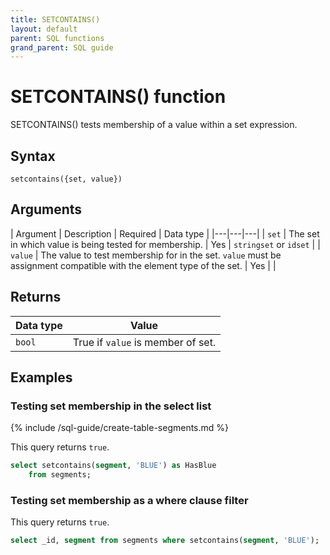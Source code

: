 ```yaml
---
title: SETCONTAINS()
layout: default
parent: SQL functions
grand_parent: SQL guide
---
```


# SETCONTAINS() function

SETCONTAINS() tests membership of a value within a set expression.

## Syntax

```
setcontains({set, value})
```

## Arguments

| Argument | Description | Required | Data type |
|---|---|---|
| `set` | The set in which value is being tested for membership. | Yes | `stringset` or `idset` |
| `value` | The value to test membership for in the set. `value` must be assignment compatible with the element type of the set. | Yes |  |

## Returns

| Data type | Value |
|---|---|
| `bool` | True if `value` is member of set. |

## Examples

### Testing set membership in the select list

{% include /sql-guide/create-table-segments.md %}

This query returns `true`.

```sql
select setcontains(segment, 'BLUE') as HasBlue  
    from segments;  
```

### Testing set membership as a where clause filter

This query returns `true`.

```sql
select _id, segment from segments where setcontains(segment, 'BLUE');
```
